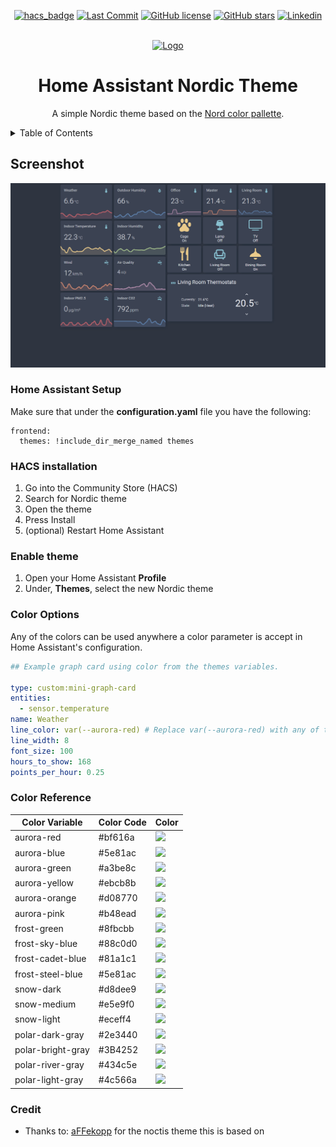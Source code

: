 <!-- PROJECT SHIELDS -->
<div align="center">

[![hacs_badge](https://img.shields.io/badge/HACS-Default-41BDF5.svg?style=for-the-badge)](https://github.com/hacs/integration) [![Last Commit](https://img.shields.io/github/last-commit/coltondick/nordic-theme-main?style=for-the-badge)](https://github.com/coltondick/nordic-theme-main/commits/main) [![GitHub license](https://img.shields.io/github/license/coltondick/nordic-theme-main?style=for-the-badge)](https://github.com/coltondick/nordic-theme-main/blob/main/LICENSE) [![GitHub stars](https://img.shields.io/github/stars/coltondick/nordic-theme-main?style=for-the-badge)](https://github.com/coltondick/nordic-theme-main/stargazers) [![Linkedin](https://img.shields.io/badge/LinkedIn-2E3440?style=for-the-badge&logo=linkedin&logoColor=white)](https://www.linkedin.com/in/coltdi)

</div>

<!-- PROJECT LOGO -->
<br />
<div align="center">
  <a href="https://github.com/coltondick/home-assistant-config">
    <img src="https://github.com/coltondick/nordic-theme-main/blob/main/images/logo.gif" alt="Logo">
  </a>

  <h1 align="center">Home Assistant Nordic Theme</h1>

  <p align="center">
     A simple Nordic theme based on the <a href="https://www.nordtheme.com/docs/colors-and-palettes">Nord color pallette</a>.
    <br />
  </p>
</div>

<!-- TABLE OF CONTENTS -->
<details>
  <summary>Table of Contents</summary>
  <ol>
    <li>
      <a href="#screenshot">Screenshot</a>
    </li>
    <li>
      <a href="#home-assistant-setup">Home Assistant Setup</a>
    </li>
    <li><a href="#hacs-installation">HACS installation</a></li>
    <li><a href="#enable-theme">Enable theme</a></li>
    <li><a href="#color-options">Color Options</a></li>
    <li><a href="#color-reference">Color Reference</a></li>
    <li><a href="#credit">Credit</a></li>
  </ol>
</details>

## Screenshot

![](images/nordic-screenshot.png)

### Home Assistant Setup

Make sure that under the **configuration.yaml** file you have the following:

```
frontend:
  themes: !include_dir_merge_named themes
```

### HACS installation

1. Go into the Community Store (HACS)
2. Search for Nordic theme
3. Open the theme
4. Press Install
5. (optional) Restart Home Assistant

### Enable theme

1. Open your Home Assistant **Profile**
2. Under, **Themes**, select the new Nordic theme

### Color Options

Any of the colors can be used anywhere a color parameter is accept in Home Assistant's configuration.

```yaml
## Example graph card using color from the themes variables.

type: custom:mini-graph-card
entities:
  - sensor.temperature
name: Weather
line_color: var(--aurora-red) # Replace var(--aurora-red) with any of the color variables listed below. ex. var(--snow-dark)
line_width: 8
font_size: 100
hours_to_show: 168
points_per_hour: 0.25
```

### Color Reference

| Color Variable    | Color Code | Color                                          |
| ----------------- | ---------- | ---------------------------------------------- |
| aurora-red        | #bf616a    | ![](https://readme-swatches.vercel.app/bf616a) |
| aurora-blue       | #5e81ac    | ![](https://readme-swatches.vercel.app/5e81ac) |
| aurora-green      | #a3be8c    | ![](https://readme-swatches.vercel.app/a3be8c) |
| aurora-yellow     | #ebcb8b    | ![](https://readme-swatches.vercel.app/ebcb8b) |
| aurora-orange     | #d08770    | ![](https://readme-swatches.vercel.app/d08770) |
| aurora-pink       | #b48ead    | ![](https://readme-swatches.vercel.app/b48ead) |
| frost-green       | #8fbcbb    | ![](https://readme-swatches.vercel.app/8fbcbb) |
| frost-sky-blue    | #88c0d0    | ![](https://readme-swatches.vercel.app/88c0d0) |
| frost-cadet-blue  | #81a1c1    | ![](https://readme-swatches.vercel.app/81a1c1) |
| frost-steel-blue  | #5e81ac    | ![](https://readme-swatches.vercel.app/5e81ac) |
| snow-dark         | #d8dee9    | ![](https://readme-swatches.vercel.app/d8dee9) |
| snow-medium       | #e5e9f0    | ![](https://readme-swatches.vercel.app/e5e9f0) |
| snow-light        | #eceff4    | ![](https://readme-swatches.vercel.app/eceff4) |
| polar-dark-gray   | #2e3440    | ![](https://readme-swatches.vercel.app/2e3440) |
| polar-bright-gray | #3B4252    | ![](https://readme-swatches.vercel.app/3B4252) |
| polar-river-gray  | #434c5e    | ![](https://readme-swatches.vercel.app/434c5e) |
| polar-light-gray  | #4c566a    | ![](https://readme-swatches.vercel.app/4c566a) |

### Credit

- Thanks to: [aFFekopp](https://github.com/aFFekopp/noctis) for the noctis theme this is based on
